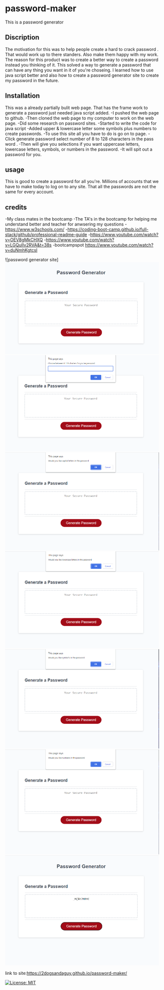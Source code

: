 # password-maker
This is a password generator

## Discription

The motivation for this was to help people create a hard to crack password . That would work up to there standers. Also make them happy with my work. The reason for this product was to create a better way to create a password instead you thinking of it. This solved a way to generate a password that can have any thing you want in it of you're choseing.  I learned how to use java script better and also how to create a password generator site to create my password in the future.


## Installation
 This was a already partially bulit web page. That has the frame work to generate a password just needed java script added.
 -I pushed the web page to github.
 -Then cloned the web page to my computer to work on the web page.
 -Did some research on password sites.
 -Started to write the code for java script
 -Added upper & lowercase letter some symbols plus numbers to create passwords.
 -To use this site all you have to do is go on to page.
-Click generate password select number of 8 to 128 characters in the pass word .
 -Then will give you selections if you want uppercase letters, lowercase letters, symbols, or numbers in the password.
 -It will spit out a password for you.

## usage
This is good to create a password for all you're. Millions of accounts that we have to make today to log on to any site. That all the passwords are not the same for every account.  

## credits

-My class mates in the bootcamp
-The TA's in the bootcamp for helping me understand better and teacher for anwsering my questions
-https://www.w3schools.com/ 
-https://coding-boot-camp.github.io/full-stack/github/professional-readme-guide
-https://www.youtube.com/watch?v=OEV8gMkCHXQ
-https://www.youtube.com/watch?v=LGQuIIv2RVA&t=38s
-bootcampspot
https://www.youtube.com/watch?v=duNmhKgtcsI

![password generator site]
![Password Generator Site ](assets/images/Screenshot%202023-07-17%20174108.png)
![Password Generator Site ](assets/images/Screenshot%202023-07-17%20174124.png)
![Password Generator Site ](assets/images/Screenshot%202023-07-17%20174148.png)
![Password Generator Site ](assets/images/Screenshot%202023-07-17%20174203.png)
![Password Generator Site ](assets/images/Screenshot%202023-07-17%20174215.png)
![Password Generator Site ](assets/images/Screenshot%202023-07-17%20174230.png)
![Password Generator Site ](assets/images/Screenshot%202023-07-17%20174243.png)

link to site:https://2dogsandaguy.github.io/password-maker/


[![License: MIT](https://img.shields.io/badge/License-MIT-yellow.svg)](https://opensource.org/licenses/MIT)
